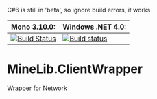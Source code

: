 C#6 is still in 'beta', so ignore build errors, it works

**Mono 3.10.0:** | **Windows .NET 4.0:**
------------ | -------------
[![Build Status](https://travis-ci.org/Aragas/MineLib.ClientWrapper.svg?branch=master)](https://travis-ci.org/Aragas/MineLib.ClientWrapper) | [![Build status](https://ci.appveyor.com/api/projects/status/kocrbujr1rws3dy6?svg=true)](https://ci.appveyor.com/project/Aragas/minelib-clientwrapper)

MineLib.ClientWrapper
===============

Wrapper for Network
